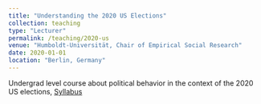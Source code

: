 ```yaml
---
title: "Understanding the 2020 US Elections"
collection: teaching
type: "Lecturer"
permalink: /teaching/2020-us
venue: "Humboldt-Universität, Chair of Empirical Social Research"
date: 2020-01-01
location: "Berlin, Germany"
---
```


Undergrad level course about political behavior in the context of the 2020 US elections, [Syllabus](/files/syllabus_us2020.pdf)